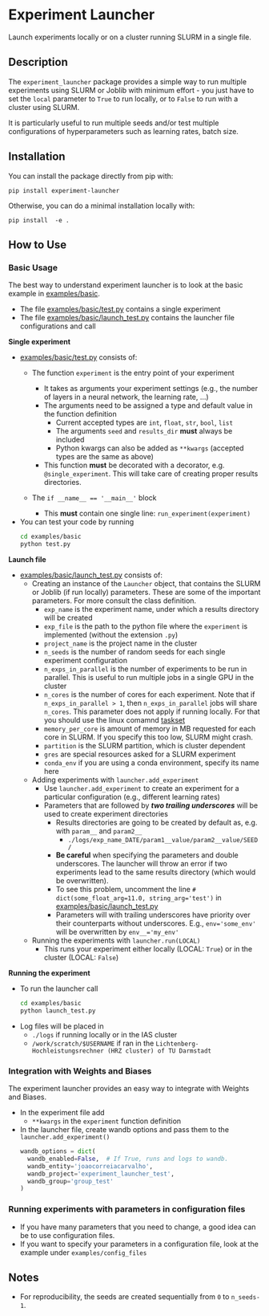 # Experiment Launcher

Launch experiments locally or on a cluster running SLURM in a single file.  

## Description 

The ``experiment_launcher`` package provides a simple way to run multiple experiments using SLURM or Joblib with minimum 
effort - you just have to set the `local` parameter to `True` to run locally,
or to `False` to run with a cluster using SLURM. 

It is particularly useful to run multiple seeds and/or test multiple configurations of hyperparameters such as learning rates, batch size.

## Installation

You can install the package directly from pip with:
```
pip install experiment-launcher
```

Otherwise, you can do a minimal installation locally with:
```
pip install  -e .
```

## How to Use

### Basic Usage

The best way to understand experiment launcher is to look at the basic example in [examples/basic](examples/basic).

- The file [examples/basic/test.py](examples/basic/test.py) contains a single experiment
- The file [examples/basic/launch_test.py](examples/basic/launch_test.py) contains the launcher file configurations and call

**Single experiment**
- [examples/basic/test.py](examples/basic/test.py) consists of:
  - The function `experiment` is the entry point of your experiment
    - It takes as arguments your experiment settings (e.g., the number of layers in a neural 
        network, the learning rate, ...)
    - The arguments need to be assigned a type and default value in the function definition
      - Current accepted types are `int`, `float`, `str`, `bool`, `list`
      - The arguments `seed` and `results_dir` **must** always be included
      - Python kwargs can also be added as `**kwargs` (accepted types are the same as above)
    - This function **must** be decorated with a decorator, e.g. `@single_experiment`. 
      This will take care of creating proper results directories.
 
  - The `if __name__ == '__main__'` block
      - This **must** contain one single line: `run_experiment(experiment)`
- You can test your code by running
    ```bash
    cd examples/basic
    python test.py
    ```

**Launch file**
- [examples/basic/launch_test.py](examples/basic/launch_test.py) consists of:
  - Creating an instance of the `Launcher` object, that contains the SLURM or Joblib (if run locally) parameters. These are some of the important parameters. For more consult the class definition.
    - `exp_name` is the experiment name, under which a results directory will be created
    - `exp_file` is the path to the python file where the `experiment` is implemented (without the extension `.py`)
    - `project_name` is the project name in the cluster
    - `n_seeds` is the number of random seeds for each single experiment configuration
    - `n_exps_in_parallel` is the number of experiments to be run in parallel. This is useful to run multiple jobs in a single GPU in the cluster
    - `n_cores` is the number of cores for each experiment.
       Note that if `n_exps_in_parallel > 1`, then `n_exps_in_parallel` jobs will share `n_cores`.
       This parameter does not apply if running locally. For that you should use the linux comamnd [taskset](https://man7.org/linux/man-pages/man1/taskset.1.html)
    - `memory_per_core` is amount of memory in MB requested for each core in SLURM. If you specify this too low, SLURM might crash.
    - `partition` is the SLURM partition, which is cluster dependent
    - `gres` are special resources asked for a SLURM experiment
    - `conda_env` if you are using a conda environment, specify its name here
  - Adding experiments with `launcher.add_experiment`
    - Use `launcher.add_experiment` to create an experiment for a particular configuration (e.g., different learning rates)
    - Parameters that are followed by _**two trailing underscores**_ will be used to create experiment directories
      - Results directories are going to be created by default as, e.g. with `param__` and `param2__`
        - `./logs/exp_name_DATE/param1__value/param2__value/SEED/` 
      - **Be careful** when specifying the parameters and double underscores. 
        The launcher will throw an error if two experiments lead to the same results directory (which would be overwritten).
      - To see this problem, uncomment the line `# dict(some_float_arg=11.0, string_arg='test')` in [examples/basic/launch_test.py](examples/basic/launch_test.py)
      - Parameters will with trailing underscores have priority over their counterparts without underscores. E.g., `env='some_env'` will be overwritten by `env__='my_env'`
  - Running the experiments with `launcher.run(LOCAL)`
    - This runs your experiment either locally (LOCAL: `True`) or in the cluster (LOCAL: `False`) 


**Running the experiment**
- To run the launcher call 
  ```bash
  cd examples/basic
  python launch_test.py
  ```
- Log files will be placed in 
  - `./logs` if running locally or in the IAS cluster
  - `/work/scratch/$USERNAME` if ran in the `Lichtenberg-Hochleistungsrechner (HRZ cluster) of TU Darmstadt` 


### Integration with Weights and Biases

The experiment launcher provides an easy way to integrate with Weights and Biases.
- In the experiment file add
  - `**kwargs` in the `experiment` function definition
- In the launcher file, create wandb options and pass them to the `launcher.add_experiment()`
  ```python
  wandb_options = dict(
    wandb_enabled=False,  # If True, runs and logs to wandb.
    wandb_entity='joaocorreiacarvalho',
    wandb_project='experiment_launcher_test',
    wandb_group='group_test'
  )
  ```
  

### Running experiments with parameters in configuration files
- If you have many parameters that you need to change, a good idea can be to use configuration files. 
- If you want to specify your parameters in a configuration file, look at the example under `examples/config_files`
  

## Notes
- For reproducibility, the seeds are created sequentially from `0` to `n_seeds-1`.

